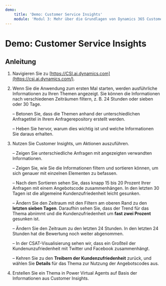 ```yaml
---
demo:
    title: 'Demo: Customer Service Insights'
    module: 'Modul 3: Mehr über die Grundlagen von Dynamics 365 Customer Service erfahren'
---
```


# Demo: Customer Service Insights

## Anleitung

1. Navigieren Sie zu [https://CSI.ai.dynamics.com](https://csi.ai.dynamics.com/). 

2. Wenn Sie die Anwendung zum ersten Mal starten, werden ausführliche Informationen zu Ihren Themen angezeigt. Sie können die Informationen nach verschiedenen Zeiträumen filtern, z. B. 24 Stunden oder sieben oder 30 Tage. 

	– Betonen Sie, dass die Themen anhand der unterschiedlichen Anfragetitel in Ihrem Anfragerepository erstellt werden. 

	– Heben Sie hervor, warum dies wichtig ist und welche Informationen Sie daraus erhalten. 

3. Nutzen Sie Customer Insights, um Aktionen auszuführen.

	– Zeigen Sie unterschiedliche Anfragen mit angezeigten verwandten Informationen.

	– Zeigen Sie, wie Sie die Informationen filtern und sortieren können, um sich genauer mit einzelnen Elementen zu befassen. 

	– Nach dem Sortieren sehen Sie, dass knapp 15 bis 20 Prozent Ihrer Anfragen mit einem Angebotscode zusammenhängen. In den letzten 30 Tagen ist die allgemeine Kundenzufriedenheit leicht gesunken. 

	– Ändern Sie den Zeitraum mit den Filtern am oberen Rand zu den **letzten sieben Tagen**. Daraufhin sehen Sie, dass der Trend für das Thema abnimmt und die Kundenzufriedenheit um **fast zwei Prozent** gesunken ist. 

	– Ändern Sie den Zeitraum zu den letzten 24 Stunden. In den letzten 24 Stunden hat die Bewertung noch weiter abgenommen. 

	– In der CSAT-Visualisierung sehen wir, dass ein Großteil der Kundenunzufriedenheit mit Twitter und Facebook zusammenhängt. 

	– Kehren Sie zu den **Treibern der Kundenzufriedenheit** zurück, und wählen Sie **Details** für das Thema zur Nutzung der Angebotscodes aus. 

4. Erstellen Sie ein Thema in Power Virtual Agents auf Basis der Informationen aus Customer Insights. 

